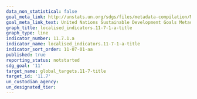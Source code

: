 ```yaml
---
data_non_statistical: false
goal_meta_link: http://unstats.un.org/sdgs/files/metadata-compilation/Metadata-Goal-11.pdf
goal_meta_link_text: United Nations Sustainable Development Goals Metadata (pdf 2066kB)
graph_title: localised_indicators.11-7-1-a-title
graph_type: line
indicator_number: 11.7.1.a
indicator_name: localised_indicators.11-7-1-a-title
indicator_sort_order: 11-07-01-aa
published: true
reporting_status: notstarted
sdg_goal: '11'
target_name: global_targets.11-7-title
target_id: '11.7'
un_custodian_agency:
un_designated_tier:
---
```

